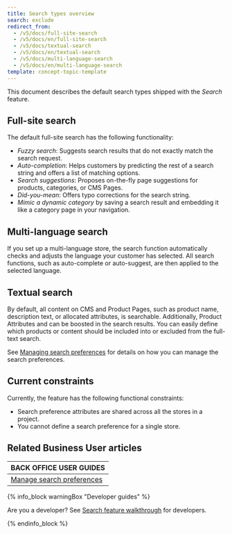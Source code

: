 ```yaml
---
title: Search types overview
search: exclude
redirect_from:
  - /v5/docs/full-site-search
  - /v5/docs/en/full-site-search
  - /v5/docs/textual-search
  - /v5/docs/en/textual-search
  - /v5/docs/multi-language-search
  - /v5/docs/en/multi-language-search
template: concept-topic-template
---
```


This document describes the default search types shipped with the *Search* feature.


## Full-site search
The default full-site search has the following functionality:

* *Fuzzy search*: Suggests search results that do not exactly match the search request.
* *Auto-completion*: Helps customers by predicting the rest of a search string and offers a list of matching options.
* *Search suggestions*: Proposes on-the-fly page suggestions for products, categories, or CMS Pages.
* *Did-you-mean*: Offers typo corrections for the search string.
* *Mimic a dynamic category* by saving a search result and embedding it like a category page in your navigation.

## Multi-language search
If you set up a multi-language store, the search function automatically checks and adjusts the language your customer has selected. All search functions, such as auto-complete or auto-suggest, are then applied to the selected language.

## Textual search
By default, all content on CMS and Product Pages, such as product name, description text, or allocated attributes, is searchable. Additionally, Product Attributes and can be boosted in the search results. You can easily define which products or content should be included into or excluded from the full-text search.

See [Managing search preferences](/docs/scos/user/back-office-user-guides/{{page.version}}/merchandising/search-and-filters/managing-search-preferences.html) for details on how you can manage the search preferences.

## Current constraints

Currently, the feature has the following functional constraints:

* Search preference attributes are shared across all the stores in a project.
* You cannot define a search preference for a single store.

## Related Business User articles

|BACK OFFICE USER GUIDES|
|---|
| [Manage search preferences](/docs/scos/user/back-office-user-guides/{{page.version}}/merchandising/search-and-filters/managing-search-preferences.html)  |

{% info_block warningBox "Developer guides" %}

Are you a developer? See [Search feature walkthrough](/docs/scos/dev/feature-walkthroughs/{{page.version}}/search-feature-walkthrough.html) for developers.

{% endinfo_block %}
